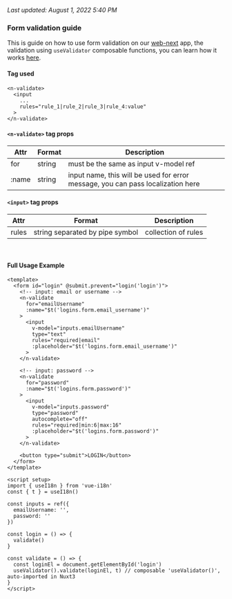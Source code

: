 <i>Last updated: August 1, 2022 5:40 PM</i>

### Form validation guide
This is guide on how to use form validation on our [web-next](https://github.com/uuppyy/web-next) app, the validation using `useValidator` composable functions, you can learn how it works [here](https://github.com/uuppyy/web-next/blob/main/composables/useValidator.ts).

#### Tag used
```
<n-validate>
  <input
    ...
    rules="rule_1|rule_2|rule_3|rule_4:value"
  >
</n-validate>
```

#### `<n-validate>` tag props
| Attr  | Format | Description                                                                        |
------- | ------ | ------------------------------------------------------------------------------------
| for   | string | must be the same as input v-model ref                                              |
| :name | string | input name, this will be used for error message, you can pass localization here    |

#### `<input>` tag props
| Attr  | Format                           | Description            |
------- | -------------------------------- | ---------------------- |
| rules | string separated by pipe symbol  | collection of rules    |
<br>

#### Full Usage Example
```
<template>
  <form id="login" @submit.prevent="login('login')">
    <!-- input: email or username -->
    <n-validate 
      for="emailUsername" 
      :name="$t('logins.form.email_username')"
    >
      <input 
        v-model="inputs.emailUsername"
        type="text"
        rules="required|email"
        :placeholder="$t('logins.form.email_username')"
      >
    </n-validate>

    <!-- input: password -->
    <n-validate 
      for="password" 
      :name="$t('logins.form.password')"
    >
      <input
        v-model="inputs.password"
        type="password"
        autocomplete="off"
        rules="required|min:6|max:16"
        :placeholder="$t('logins.form.password')"
      >
    </n-validate>

    <button type="submit">LOGIN</button>
  </form>
</template>

<script setup>
import { useI18n } from 'vue-i18n'
const { t } = useI18n()

const inputs = ref({
  emailUsername: '',
  password: ''
})

const login = () => {
  validate()
}

const validate = () => {
  const loginEl = document.getElementById('login')
  useValidator().validate(loginEl, t) // composable 'useValidator()', auto-imported in Nuxt3
}
</script>
```
